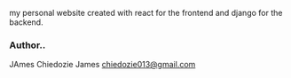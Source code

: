 my personal website created with react for the frontend and django for the backend.

### Author..

JAmes Chiedozie James <chiedozie013@gmail.com>
